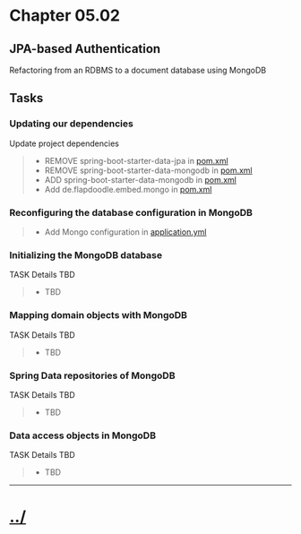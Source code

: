 # Chapter 05.02
## JPA-based Authentication
Refactoring from an RDBMS to a document
database using MongoDB

## Tasks

### Updating our dependencies
Update project dependencies
> * REMOVE spring-boot-starter-data-jpa in [pom.xml](./pom.xml)
> * REMOVE spring-boot-starter-data-mongodb in [pom.xml](./pom.xml)
> * ADD spring-boot-starter-data-mongodb in [pom.xml](./pom.xml)
> * Add de.flapdoodle.embed.mongo in [pom.xml](./pom.xml)

### Reconfiguring the database configuration in MongoDB

> * Add Mongo configuration in [application.yml](src/main/resources/application.yml)

### Initializing the MongoDB database
TASK Details TBD
> * TBD

### Mapping domain objects with MongoDB
TASK Details TBD
> * TBD

### Spring Data repositories of MongoDB
TASK Details TBD
> * TBD

### Data access objects in MongoDB
TASK Details TBD
> * TBD


---

# [../](../)
